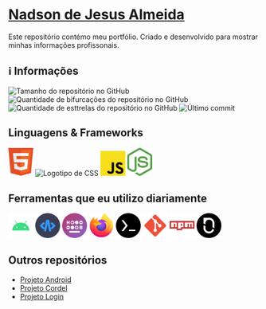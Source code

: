 <h1><a href="https://nadsondejesusalmeida.github.io">Nadson de Jesus Almeida</a></h1>
<p>Este repositório contémo meu portfólio. Criado e desenvolvido para mostrar minhas informações profissonais.</p>

## ℹ️ Informações
<div>
	<img src="https://img.shields.io/github/repo-size/nadsondejesusalmeida/nadsondejesusalmeida.github.io?color=181717&logo=github&style=for-the-badge&logoColor=181717" alt="Tamanho do repositório no GitHub" height="22px">
	<img src="https://img.shields.io/github/forks/nadsondejesusalmeida/nadsondejesusalmeida.github.io?color=181717&logo=github&style=for-the-badge&logoColor=181717" alt="Quantidade de bifurcações do repositório no GitHub" height="22px" />
	<img src="https://img.shields.io/github/stars/nadsondejesusalmeida/nadsondejesusalmeida.github.io?color=181717&logo=github&style=for-the-badge&logoColor=181717" alt="Quantidade de esttrelas do repositório no GitHub" height="22px" />
	<img src="https://img.shields.io/github/last-commit/nadsondejesusalmeida/nadsondejesusalmeida.github.io?color=181717&logo=git&style=for-the-badge" alt="Último commit" height="22px" />
</div>

## Linguagens &amp; Frameworks
<div>
	<img src="assets/images/html.svg" alt="Logotipo de HTML" width="50px" />
	<img src="assets/images/css.svg" alt="Logotipo de CSS" width="50px" />
	<img src="assets/images/js.svg" alt="Logotipo de JS" width="50px" />
	<img src="assets/images/node-js.svg" alt="Logotipo de Node.js" width="50px" />
</div>

## Ferramentas que eu utilizo diariamente
<div>
	<img src="assets/images/android.svg" alt="Logotipo de Android" width="50px" />
	<img src="assets/images/acode-logo-circle.png" alt="Logotipo de Acode" width="50px" />
	<img src="assets/images/heliboard-logo-circle.png" alt="Logotipo de Heliboard" width="50px" />
	<img src="assets/images/firefox.svg" alt="Logotipo de Firefox" width="50px" />
	<img src="assets/images/termux-logo-circle-50x50px.png" alt="Logotipo de Termux" width="50px" />
	<img src="assets/images/git.svg" alt="Logotipo de Git" width="50px" />
	<img src="assets/images/npm.svg" alt="Logotipo de npm" width="50px" />
	<img src="assets/images/notesnook-logo-circle.png" alt="Logotipo de Notesnook" width="50px" />
</div>

## Outros repositórios

<ul>
	<li><a href="https://github.com/nadsondejesusalmeida/projeto-android">Projeto Android</a></li>
	<li><a href="https://github.com/nadsondejesusalmeida/projeto-cordel">Projeto Cordel</a></li>
	<li><a href="https://github.com/nadsondejesusalmeida/projeto-login">Projeto Login</a></li>
</ul>
